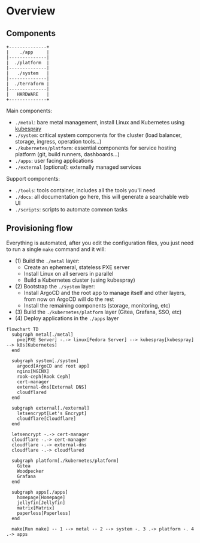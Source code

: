 # Overview

## Components

```
+--------------+
|    ./app     |
|--------------|
|  ./platform  |
|--------------|
|   ./system   |
|--------------|
|  ./terraform |
|--------------|
|   HARDWARE   |
+--------------+
```

Main components:

- `./metal`: bare metal management, install Linux and Kubernetes using [kubespray](https://github.com/fullstackjam/kubespray)
- `./system`: critical system components for the cluster (load balancer, storage, ingress, operation tools...)
- `./kubernetes/platform`: essential components for service hosting platform (git, build runners, dashboards...)
- `./apps`: user facing applications
- `./external` (optional): externally managed services

Support components:

- `./tools`: tools container, includes all the tools you'll need
- `./docs`: all documentation go here, this will generate a searchable web UI
- `./scripts`: scripts to automate common tasks

## Provisioning flow

Everything is automated, after you edit the configuration files, you just need to run a single `make` command and it will:

- (1) Build the `./metal` layer:
    - Create an ephemeral, stateless PXE server
    - Install Linux on all servers in parallel
    - Build a Kubernetes cluster (using kubespray)
- (2) Bootstrap the `./system` layer:
    - Install ArgoCD and the root app to manage itself and other layers, from now on ArgoCD will do the rest
    - Install the remaining components (storage, monitoring, etc)
- (3) Build the `./kubernetes/platform` layer (Gitea, Grafana, SSO, etc)
- (4) Deploy applications in the `./apps` layer

```mermaid
flowchart TD
  subgraph metal[./metal]
    pxe[PXE Server] -.-> linux[Fedora Server] --> kubespray[kubespray] --> k8s[Kubernetes]
  end

  subgraph system[./system]
    argocd[ArgoCD and root app]
    nginx[NGINX]
    rook-ceph[Rook Ceph]
    cert-manager
    external-dns[External DNS]
    cloudflared
  end

  subgraph external[./external]
    letsencrypt[Let's Encrypt]
    cloudflare[Cloudflare]
  end

  letsencrypt -.-> cert-manager
  cloudflare -.-> cert-manager
  cloudflare -.-> external-dns
  cloudflare -.-> cloudflared

  subgraph platform[./kubernetes/platform]
    Gitea
    Woodpecker
    Grafana
  end

  subgraph apps[./apps]
    homepage[Homepage]
    jellyfin[Jellyfin]
    matrix[Matrix]
    paperless[Paperless]
  end

  make[Run make] -- 1 --> metal -- 2 --> system -. 3 .-> platform -. 4 .-> apps
```
